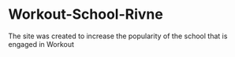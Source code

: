 # Workout-School-Rivne
The site was created to increase the popularity of the school that is engaged in Workout
